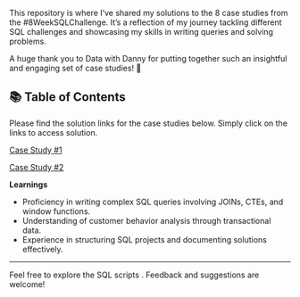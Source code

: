 This repository is where I’ve shared my solutions to the 8 case studies from the #8WeekSQLChallenge. It’s a reflection of my journey tackling different SQL challenges and showcasing my skills in writing queries and solving problems.

A huge thank you to Data with Danny for putting together such an insightful and engaging set of case studies! 👋

## 📚 Table of Contents

Please find the solution links for the case studies below. Simply click on the links to access solution.


[Case Study #1](https://github.com/RathiAnki/-8WeekSQLChallenge-Dany-Ma-/blob/main/Case%20Study%20%231)

[Case Study #2](https://github.com/RathiAnki/-8WeekSQLChallenge-Dany-Ma-/tree/main/Pizza%20Runner)


 **Learnings**
 
- Proficiency in writing complex SQL queries involving JOINs, CTEs, and window functions.
- Understanding of customer behavior analysis through transactional data.
- Experience in structuring SQL projects and documenting solutions effectively.

---
Feel free to explore the SQL scripts . Feedback and suggestions are welcome!


